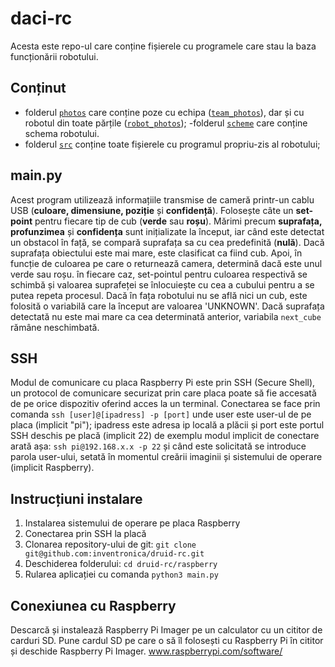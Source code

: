 # daci-rc

Acesta este repo-ul care conține fișierele cu programele care stau la baza funcționării robotului.

## Conținut

- folderul [`photos`](../master/photos) care  conține poze cu echipa ([`team_photos`](../master/photos/team_photos)), dar și cu robotul din toate părțile ([`robot_photos`](../master/photos/robot_photos));
-folderul [`scheme`](../master/scheme) care conține schema robotului.
- folderul [`src`](../master/src) conține toate fișierele cu programul propriu-zis al robotului;

## main.py 

Acest program utilizează informațiile transmise de cameră printr-un cablu USB (**culoare, dimensiune, poziție** și **confidență**). Folosește câte un **set-point** pentru fiecare tip de cub (**verde** sau **roșu**). Mărimi precum **suprafața, profunzimea** și **confidența** sunt inițializate la început, iar când este detectat un obstacol în față, se compară suprafața sa cu cea predefinită (**nulă**). Dacă
 suprafața obiectului este mai mare, este clasificat ca fiind cub. Apoi, în funcție de culoarea pe care o returnează camera, determină dacă este unul verde sau roșu. în fiecare caz, set-pointul pentru culoarea respectivă se schimbă și valoarea suprafeței se înlocuiește cu cea a cubului pentru a se putea repeta procesul. Dacă în fața robotului nu se află nici un cub, este folosită o variabilă care la început are valoarea 'UNKNOWN'. Dacă suprafața detectată nu este mai mare ca cea determinată anterior, variabila `next_cube` rămâne neschimbată.

 

## SSH

Modul de comunicare cu placa Raspberry Pi este prin SSH (Secure Shell), un protocol de comunicare securizat prin care placa poate să fie accesată de pe orice dispozitiv oferind acces la un terminal. Conectarea se face prin comanda `ssh [user]@[ipadress] -p [port]` unde user este user-ul de pe placa (implicit "pi"); ipadress este adresa ip locală a plăcii și port este portul SSH deschis pe placă (implicit 22) de exemplu modul implicit de conectare arată așa: `ssh pi@192.168.x.x -p 22` și când este solicitată se introduce parola user-ului, setată în momentul creării imaginii și sistemului de operare (implicit Raspberry). 

## Instrucțiuni instalare 

1. Instalarea sistemului de operare pe placa Raspberry
2. Conectarea prin SSH la placă
3. Clonarea repository-ului de git: `git clone git@github.com:inventronica/druid-rc.git` 
4. Deschiderea folderului: `cd druid-rc/raspberry`
5. Rularea aplicației cu comanda `python3 main.py`

## Conexiunea cu Raspberry 

Descarcă și instalează Raspberry Pi Imager pe un calculator cu un cititor de carduri SD. Pune cardul SD pe care o să îl folosești cu Raspberry Pi în cititor și deschide Raspberry Pi Imager. 
www.raspberrypi.com/software/